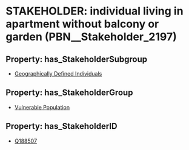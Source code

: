 # STAKEHOLDER: __individual living in apartment without balcony or garden__ (PBN__Stakeholder_2197)

## Property: has_StakeholderSubgroup

* [Geographically Defined Individuals](PBN__StakeholderSubgroup_74)

## Property: has_StakeholderGroup

* [Vulnerable Population](PBN__StakeholderGroup_6)

## Property: has_StakeholderID

* [Q188507](Q188507)

